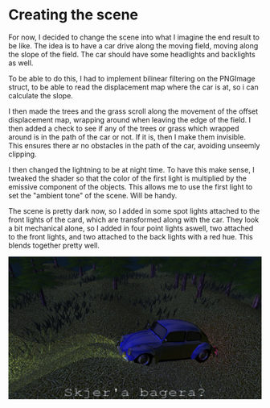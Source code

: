 # Creating the scene

For now, I decided to change the scene into what I imagine the end result to be like. The idea is to have a car drive along the moving field, moving along the slope of the field. The car should have some headlights and backlights as well.

To be able to do this, I had to implement bilinear filtering on the PNGImage struct, to be able to read the displacement map where the car is at, so i can calculate the slope.

I then made the trees and the grass scroll along the movement of the offset displacement map, wrapping around when leaving the edge of the field.
I then added a check to see if any of the trees or grass which wrapped around is in the path of the car or not. If it is, then I make them invisible. This ensures there ar no obstacles in the path of the car, avoiding unseemly clipping.

I then changed the lightning to be at night time. To have this make sense, I tweaked the shader so that the color of the first light is multiplied by the emissive component of the objects. This allows me to use the first light to set the "ambient tone" of the scene. Will be handy.

The scene is pretty dark now, so I added in some spot lights attached to the front lights of the card, which are transformed along with the car.
They look a bit mechanical alone, so I added in four point lights aswell, two attached to the front lights, and two attached to the back lights with a red hue. This blends together pretty well.

![](images/18-night-scene-lights.png)
